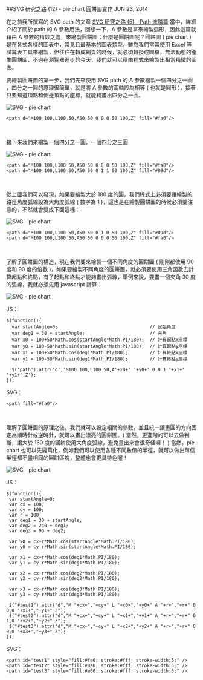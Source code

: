 <!-- @@master  = ../../_layout.html-->

<!-- @@block  =  jsBottom-->

<include src="../../_articles-js.html"></include>

<!-- @@close-->

<!-- @@block  =  css-->

<include src="../../_articles-css.html"></include>

<!-- @@close-->

<!-- @@block  =  articles-social-->

<include src="../../_articles-social.html"></include>

<!-- @@close-->

<!-- @@block  =  articles-footer-->

<include src="../../_articles.html"></include>

<!-- @@close-->

<!-- @@block  =  meta-->

<meta property="article:published_time" content="2014-06-24T23:35:00+01:00">

<meta name="keywords" content="SVG,filter,向量,濾鏡,pie chart,chart,圓餅圖,圖表">

<meta name="description" content="圓餅圖 ( pie chart ) 是在各式各樣的圖表中，常見且最基本的圖表類型，雖然我們常常使用 Excel 等試算表工具來繪製，但往往在轉成網頁的時候，就必須轉換成圖檔，無法動態的產生圓餅圖，不過在瀏覽器進步的今天，我們就可以藉由程式來繪製出相當精緻的圖表。">

<meta itemprop="name" content="SVG 研究之路 (12) - pie chart 圓餅圖實作 - OXXO.STUDIO">

<meta itemprop="image" content="http://www.oxxostudio.tw/img/articles/201406/20140623_1_01.jpg">

<meta itemprop="description" content="圓餅圖 ( pie chart ) 是在各式各樣的圖表中，常見且最基本的圖表類型，雖然我們常常使用 Excel 等試算表工具來繪製，但往往在轉成網頁的時候，就必須轉換成圖檔，無法動態的產生圓餅圖，不過在瀏覽器進步的今天，我們就可以藉由程式來繪製出相當精緻的圖表。">

<meta property="og:title" content="SVG 研究之路 (12) - pie chart 圓餅圖實作 - OXXO.STUDIO">

<meta property="og:url" content="http://www.oxxostudio.tw/articles/201406/svg-12-pie-chart.html">

<meta property="og:image" content="http://www.oxxostudio.tw/img/articles/201406/20140623_1_01.jpg">

<meta property="og:description" content="圓餅圖 ( pie chart ) 是在各式各樣的圖表中，常見且最基本的圖表類型，雖然我們常常使用 Excel 等試算表工具來繪製，但往往在轉成網頁的時候，就必須轉換成圖檔，無法動態的產生圓餅圖，不過在瀏覽器進步的今天，我們就可以藉由程式來繪製出相當精緻的圖表。">

<title>SVG 研究之路 (12) - pie chart 圓餅圖實作 - OXXO.STUDIO</title> 

<!-- @@close-->

<!-- @@block  =  articles-content--> 

##SVG 研究之路 (12) - pie chart 圓餅圖實作 <span class="article-date" tag="web"><i></i>JUN 23, 2014</span>

在之前我所撰寫的 SVG path 的文章 [SVG 研究之路 (5) - Path 進階篇](http://www.oxxostudio.tw/articles/201406/svg-05-path-2.html) 當中，詳細介紹了關於 path 的 A 參數用法，回想一下，A 參數是拿來繪製弧形，因此這篇就藉由 A 參數的精妙之處，來繪製圓餅圖；什麼是圓餅圖呢？圓餅圖 ( pie chart ) 是在各式各樣的圖表中，常見且最基本的圖表類型，雖然我們常常使用 Excel 等試算表工具來繪製，但往往在轉成網頁的時候，就必須轉換成圖檔，無法動態的產生圓餅圖，不過在瀏覽器進步的今天，我們就可以藉由程式來繪製出相當精緻的圖表。

要繪製圓餅圖的第一步，我們先來使用 SVG path 的 A 參數繪製一個四分之一圓	，四分之一圓的原理很簡單，就是將 A 參數的兩軸設為相等 ( 也就是圓形 )，接著只要知道頂點和側邊頂點的座標，就能夠畫出四分之一圓。  

![SVG - pie chart](/img/articles/201406/20140623_1_02.png)

    <path d="M100 100,L100 50,A50 50 0 0 0 50 100,Z" fill="#fa0"/>

<br/>

接下來我們來繪製一個四分之一圓，一個四分之三圓  

![SVG - pie chart](/img/articles/201406/20140623_1_03.png)


    <path d="M100 100,L100 50,A50 50 0 0 0 50 100,Z" fill="#fa0"/>
    <path d="M100 100,L100 50,A50 50 0 1 1 50 100,Z" fill="#09d"/>

<br/>

從上圖我們可以發現，如果要繪製大於 180 度的圓，我們程式上必須要讓繪製的路徑角度弧線設為大角度弧線 ( 數字為 1 )，這也是在繪製圓餅圖的時候必須要注意的，不然就會變成下面這樣：   

![SVG - pie chart](/img/articles/201406/20140623_1_04.png)

    <path d="M100 100,L100 50,A50 50 0 1 0 50 100,Z" fill="#09d"/>
    <path d="M100 100,L100 50,A50 50 0 0 0 50 100,Z" fill="#fa0"/>

<br/>

了解了圓餅圖的構造，現在我們要來繪製一個不同角度的圓餅圖 ( 剛剛都使用 90 度和 90 度的倍數 )，如果要繪製不同角度的圓餅圖，就必須要使用三角函數去計算起點和終點，有了起點和終點才能夠畫出弧線，舉例來說，要畫一個夾角 30 度的弧線，我就必須先用 javascript 計算：  

![SVG - pie chart](/img/articles/201406/20140623_1_05.png)

JS：

    $(function(){ 
      var startAngle=0;                                  // 起始角度
      var deg1 = 30 + startAngle;                        // 夾角
      var x0 = 100+50*Math.cos(startAngle*Math.PI/180);  // 計算起點x座標
      var y0 = 100-50*Math.sin(startAngle*Math.PI/180);  // 計算起點y座標
      var x1 = 100+50*Math.cos(deg1*Math.PI/180);        // 計算終點x座標
      var y1 = 100-50*Math.sin(deg1*Math.PI/180);        // 計算終點y座標   
      
      $('path').attr('d','M100 100,L100 50,A'+x0+' '+y0+' 0 0 1 '+x1+' '+y1+',Z');  
    });

SVG：

	<path fill="#fa0"/>
	
<br/>

理解了圓餅圖的原理之後，我們就可以設定相關的參數，並且統一讓畫圓的方向固定為順時針或逆時針，就可以畫出漂亮的圓餅圖。( 當然，更進階的可以去做判斷，讓大於 180 度的圓餅使用大角度弧線，避免畫出來會很奇怪囉！ ) 當然，pie chart 也可以先變萬化，例如我們可以使用各種不同數值的半徑，就可以做出每個半徑都不盡相同的圓餅區塊，整體也會更具特色喔！

![SVG - pie chart](/img/articles/201406/20140623_1_06.png)

JS：

	$(function(){ 
	 var startAngle=0;
	 var cx = 100;
	 var cy = 100;
	 var r = 100;
	 var deg1 = 30 + startAngle;
	 var deg2 = 240 + deg1;
	 var deg3 = 90 + deg2;
	
	 var x0 = cx+r*Math.cos(startAngle*Math.PI/180);
	 var y0 = cy-r*Math.sin(startAngle*Math.PI/180);
	
	 var x1 = cx+r*Math.cos(deg1*Math.PI/180); 
	 var y1 = cy-r*Math.sin(deg1*Math.PI/180); 
	
	 var x2 = cx+r*Math.cos(deg2*Math.PI/180); 
	 var y2 = cy-r*Math.sin(deg2*Math.PI/180); 
	
	 var x3 = cx+r*Math.cos(deg3*Math.PI/180); 
	 var y3 = cy-r*Math.sin(deg3*Math.PI/180); 
	
	 $("#test1").attr("d","M "+cx+","+cy+" L "+x0+","+y0+" A "+r+","+r+" 0 0,0 "+x1+","+y1+" Z");
	 $("#test2").attr("d","M "+cx+","+cy+" L "+x1+","+y1+" A "+r+","+r+" 0 1,0 "+x2+","+y2+" Z");
	 $("#test3").attr("d","M "+cx+","+cy+" L "+x2+","+y2+" A "+r+","+r+" 0 0,0 "+x3+","+y3+" Z");
	});

SVG：

	<path id="test1" style="fill:#fe0; stroke:#fff; stroke-width:5;" />
	<path id="test2" style="fill:#0a0; stroke:#fff; stroke-width:5;" />
	<path id="test3" style="fill:#e00; stroke:#fff; stroke-width:5;" />

<br/>

<!-- @@close-->
